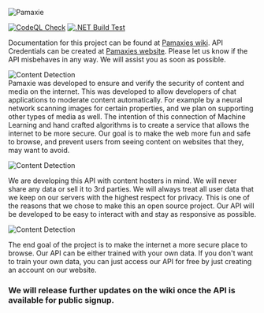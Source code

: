 ![**Pamaxie**](https://i.imgur.com/UzSZPs2.png)

[![CodeQL Check](https://github.com/deamonicnet/Pamaxie/actions/workflows/codeql-analysis.yml/badge.svg)](https://github.com/deamonicnet/Pamaxie/actions/workflows/codeql-analysis.yml)
[![.NET Build Test](https://github.com/deamonicnet/Pamaxie/actions/workflows/dotnet.yml/badge.svg)](https://github.com/deamonicnet/Pamaxie/actions/workflows/dotnet.yml)  

Documentation for this project can be found at [Pamaxies wiki](https://wiki.pamaxie.com/). API Credentials can be created at [Pamaxies website](https://pamaxie.com/). Please let us know if the API misbehaves in any way. We will assist you as soon as possible.

![**Content Detection**](https://i.imgur.com/vMUR0LQ.png)<br/>
Pamaxie was developed to ensure and verify the security of content and media on the internet.
This was developed to allow developers of chat applications to moderate content automatically. For example by a neural network scanning images for certain properties, and we plan on supporting other types of media as well. The intention of this connection of Machine Learning and hand crafted algorithms is to create a service that allows the internet to be more secure. Our goal is to make the web more fun and safe to browse, and prevent users from seeing content on websites that they, may want to avoid.

![**Content Detection**](https://i.imgur.com/Egy7Q1I.png)<br/>


We are developing this API with content hosters in mind. We will never share any data or sell it to 3rd parties. We will always treat all user data that we keep on our servers with the highest respect for privacy. This is one of the reasons that we chose to make this an open source project. Our API will be developed to be easy to interact with and stay as responsive as possible. 

![**Content Detection**](https://i.imgur.com/rUSlxoh.png)<br/>

The end goal of the project is to make the internet a more secure place to browse.
Our API can be either trained with your own data. 
If you don't want to train your own data, you can just access our API for free by just creating an account on our website. 

### We will release further updates on the wiki once the API is available for public signup.
